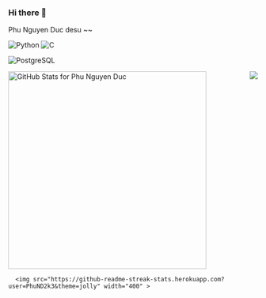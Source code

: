 ### Hi there 👋

Phu Nguyen Duc desu ~~


![Python](https://img.shields.io/badge/-Python-yellow?style=for-the-badge)
![C](https://img.shields.io/badge/-C-blue?style=for-the-badge)

![PostgreSQL](https://img.shields.io/badge/-PostgreSQL-007acc?style=for-the-badge)

<div style="display:flex;">

  <div style="display:flex; flex-direction:column">
      <img src="https://github-readme-stats.vercel.app/api?username=PhuND2k3&show_icons=true&include_all_commits=true&count_private=true&theme=jolly&layout=compact"       
         alt="GitHub Stats for Phu Nguyen Duc" width="400" >
      
      <img src="https://github-readme-streak-stats.herokuapp.com?user=PhuND2k3&theme=jolly" width="400" >
  </div>
<div>
  <img src="https://images-wixmp-ed30a86b8c4ca887773594c2.wixmp.com/f/8e7cc63d-5653-4c5f-b94f-7410be71669d/d9nrlra-522749d1-4de3-4c22-84c0-a86f5e8fc414.gif?token=eyJ0eXAiOiJKV1QiLCJhbGciOiJIUzI1NiJ9.eyJzdWIiOiJ1cm46YXBwOjdlMGQxODg5ODIyNjQzNzNhNWYwZDQxNWVhMGQyNmUwIiwiaXNzIjoidXJuOmFwcDo3ZTBkMTg4OTgyMjY0MzczYTVmMGQ0MTVlYTBkMjZlMCIsIm9iaiI6W1t7InBhdGgiOiJcL2ZcLzhlN2NjNjNkLTU2NTMtNGM1Zi1iOTRmLTc0MTBiZTcxNjY5ZFwvZDlucmxyYS01MjI3NDlkMS00ZGUzLTRjMjItODRjMC1hODZmNWU4ZmM0MTQuZ2lmIn1dXSwiYXVkIjpbInVybjpzZXJ2aWNlOmZpbGUuZG93bmxvYWQiXX0.1OZq1P_7nOzYN2CCqEyTzJDU63wbzLc3CIveq3kWIpc" />
</div>
</div>

